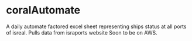 # coralAutomate
A daily automate factored excel sheet representing ships status at all ports of isreal.
Pulls data from israports website
Soon to be on AWS.
